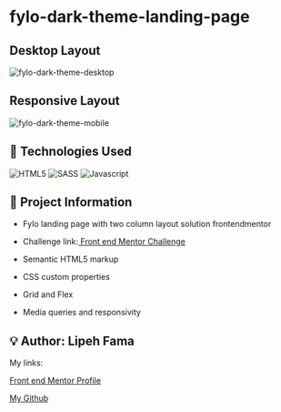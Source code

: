 # fylo-dark-theme-landing-page

## Desktop Layout


![fylo-dark-theme-desktop](https://user-images.githubusercontent.com/91050670/205505032-e82931d2-86d5-4c13-8114-09ac7aab2259.png)

## Responsive Layout 

![fylo-dark-theme-mobile](https://user-images.githubusercontent.com/91050670/205505186-474ca5b4-648f-4e28-9c23-3e8c0af8af5c.png)


## :wrench: Technologies Used
![HTML5](https://img.shields.io/badge/html5-%23E34F26.svg?style=for-the-badge&logo=html5&logoColor=white)
![SASS](https://img.shields.io/badge/SASS-hotpink.svg?style=for-the-badge&logo=SASS&logoColor=white)
![Javascript](https://img.shields.io/badge/JavaScript-F7DF1E?style=for-the-badge&logo=javascript&logoColor=black)

## :book: Project Information
- Fylo landing page with two column layout solution frontendmentor

- <p>Challenge link:<a href="https://www.frontendmentor.io/challenges/fylo-dark-theme-landing-page-5ca5f2d21e82137ec91a50fd"> Front end Mentor Challenge</a></p>

- Semantic HTML5 markup

- CSS custom properties

- Grid and Flex

- Media queries and responsivity


## :bulb: Author: Lipeh Fama
   My links:
   <p><a href="https://www.frontendmentor.io/profile/FelipeFama">Front end Mentor Profile</a></p>
   <p><a href="https://github.com/FelipeFama">My Github</a></p>
